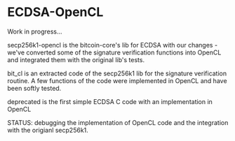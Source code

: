 # ECDSA-OpenCL

Work in progress...

secp256k1-opencl is the bitcoin-core's lib for ECDSA with our changes - we've converted some of the signature verification functions into OpenCL and integrated them with the original lib's tests.

bit_cl is an extracted code of the secp256k1 lib for the signature verification routine. A few functions of the code were implemented in OpenCL and have been softly tested.

deprecated is the first simple ECDSA C code with an implementation in OpenCL

STATUS: debugging the implementation of OpenCL code and the integration with the origianl secp256k1.
